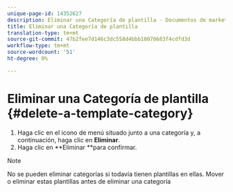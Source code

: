 ```yaml
---
unique-page-id: 14352627
description: Eliminar una Categoría de plantilla - Documentos de marketing - Documentación del producto
title: Eliminar una Categoría de plantilla
translation-type: tm+mt
source-git-commit: 47b2fee7d146c3dc558d4bbb10070683f4cdfd3d
workflow-type: tm+mt
source-wordcount: '51'
ht-degree: 0%

---
```



# Eliminar una Categoría de plantilla {#delete-a-template-category}

1. Haga clic en el icono de menú situado junto a una categoría y, a continuación, haga clic en **Eliminar**.
1. Haga clic en **Eliminar **para confirmar.

>[!NOTE]
>
>No se pueden eliminar categorías si todavía tienen plantillas en ellas. Mover o eliminar estas plantillas antes de eliminar una categoría

